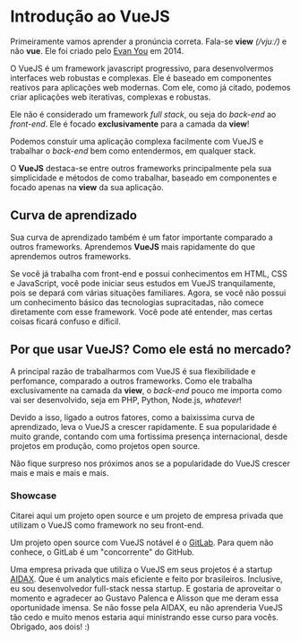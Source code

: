 # Introdução ao VueJS

Primeiramente vamos aprender a pronúncia correta. Fala-se **view** *(/vjuː/)* e não **vue**. Ele foi criado pelo [Evan You](https://github.com/yyx990803) em 2014.

O VueJS é um framework javascript progressivo, para desenvolvermos interfaces web robustas e complexas. Ele é baseado em componentes reativos para aplicações web modernas. Com ele, como já citado, podemos criar aplicações web iterativas, complexas e robustas.

Ele não é considerado um framework *full stack*, ou seja do *back-end* ao *front-end*. Ele é focado **exclusivamente** para a camada da **view**!

Podemos constuir uma aplicação complexa facilmente com VueJS e trabalhar o *back-end* bem como entendermos, em qualquer stack.

O **VueJS** destaca-se entre outros frameworks principalmente pela sua simplicidade e métodos de como trabalhar, baseado em componentes e focado apenas na **view** da sua aplicação.


## Curva de aprendizado

Sua curva de aprendizado também é um fator importante comparado a outros frameworks. Aprendemos **VueJS** mais rapidamente do que aprendemos outros frameworks.

Se você já trabalha com front-end e possui conhecimentos em HTML, CSS e JavaScript, você pode iniciar seus estudos em VueJS tranquilamente, pois se depará com várias situações familiares. Agora, se você não possui um conhecimento básico das tecnologias supracitadas, não comece diretamente com esse framework. Você pode até entender, mas certas coisas ficará confuso e díficil.


## Por que usar VueJS? Como ele está no mercado?

A principal razão de trabalharmos com VueJS é sua flexibilidade e perfomance, comparado a outros frameworks. Como ele trabalha exclusivamente na camada da **view**, o *back-end* pouco me importa como vai ser desenvolvido, seja em PHP, Python, Node.js, *whatever*!

Devido a isso, ligado a outros fatores, como a baixissima curva de aprendizado, leva o VueJS a crescer rapidamente. E sua popularidade é muito grande, contando com uma fortissima presença internacional, desde projetos em produção, como projetos open source.

Não fique surpreso nos próximos anos se a popularidade do VueJS crescer mais e mais e mais e mais.

### Showcase

Citarei aqui um projeto open source e um projeto de empresa privada que utilizam o VueJS como framework no seu front-end.

Um projeto open source com VueJS notável é o [GitLab](https://about.gitlab.com/2016/10/20/why-we-chose-vue/). Para quem não conhece, o GitLab é um "concorrente" do GitHub.

Uma empresa privada que utiliza o VueJS em seus projetos é a startup [AIDAX](http://aidaxbi.com/). Que é um analytics mais eficiente e feito por brasileiros. Inclusive, eu sou desenvolvedor full-stack nessa startup. E gostaria de aproveitar o momento e agradecer ao Gustavo Palenca e Alisson que me deram essa oportunidade imensa. Se não fosse pela AIDAX, eu não aprenderia VueJS tão cedo e muito menos estaria aqui ministrando esse curso para vocês. Obrigado, aos dois! :)
